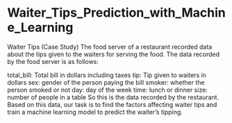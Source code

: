 # Waiter_Tips_Prediction_with_Machine_Learning
Waiter Tips (Case Study)
The food server of a restaurant recorded data about the tips given to the waiters for serving the food. The data recorded by the food server is as follows:

total_bill: Total bill in dollars including taxes
tip: Tip given to waiters in dollars
sex: gender of the person paying the bill
smoker: whether the person smoked or not
day: day of the week
time: lunch or dinner
size: number of people in a table 
So this is the data recorded by the restaurant. Based on this data, our task is to find the factors affecting waiter tips and train a machine learning model to predict the waiter’s tipping.

